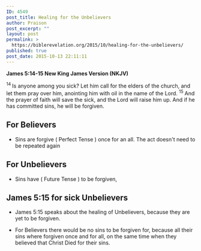 ```yaml
---
ID: 4549
post_title: Healing for the Unbelievers
author: Praison
post_excerpt: ""
layout: post
permalink: >
  https://biblerevelation.org/2015/10/healing-for-the-unbelievers/
published: true
post_date: 2015-10-13 22:11:11
---
```

<strong><span class="passage-display-bcv">James 5:14-15
</span><span class="passage-display-version">New King James Version (NKJV)</span></strong>

<span id="en-NKJV-30369" class="text Jas-5-14"><sup class="versenum">14 </sup>Is anyone among you sick? Let him call for the elders of the church, and let them pray over him, anointing him with oil in the name of the Lord. </span><span id="en-NKJV-30370" class="text Jas-5-15"><sup class="versenum">15 </sup>And the prayer of faith will save the sick, and the Lord will raise him up. And if he has committed sins, he will be forgiven.</span>
<h2>For Believers</h2>
<ul>
	<li>Sins are forgive ( Perfect Tense ) once for an all. The act doesn't need to be repeated again</li>
</ul>
<h2>For Unbelievers</h2>
<ul>
	<li>Sins have ( Future Tense ) to be forgiven,</li>
</ul>
<h2>James 5:15 for sick Unbelievers</h2>
<ul>
	<li>James 5:15 speaks about the healing of Unbelievers, because they are yet to be forgiven.</li>
</ul>
<ul>
	<li>For Believers there would be no sins to be forgiven for, because all their sins where forgiven once and for all, on the same time when they believed that Christ Died for their sins.</li>
</ul>